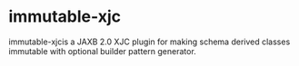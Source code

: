 immutable-xjc
=============

immutable-xjcis a JAXB 2.0 XJC plugin for making schema derived classes immutable with optional builder pattern generator.